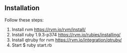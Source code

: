 Installation
------------
Follow these steps:

 1. Install rvm https://rvm.io/rvm/install/
 2. Install ruby 1.9.3-p374 https://rvm.io/rubies/installing/
 3. Install qtruby for rvm https://rvm.io/integration/qtruby/
 4. Start $ ruby start.rb
